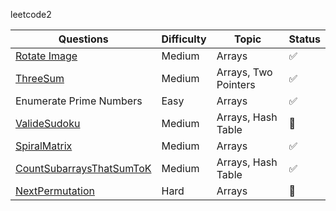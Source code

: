 leetcode2

Questions | Difficulty | Topic | Status
--- | --- | --- | --- |
[Rotate Image](https://leetcode.com/problems/rotate-image/) | Medium | Arrays | :white_check_mark:
[ThreeSum](https://leetcode.com/problems/3sum/) | Medium | Arrays, Two Pointers | :white_check_mark:
Enumerate Prime Numbers | Easy | Arrays | :white_check_mark:
[ValideSudoku](https://leetcode.com/problems/valid-sudoku/) | Medium | Arrays, Hash Table | :black_square_button:
[SpiralMatrix](https://leetcode.com/problems/spiral-matrix/) | Medium | Arrays | :white_check_mark:
[CountSubarraysThatSumToK](https://leetcode.com/problems/subarray-sum-equals-k/) | Medium | Arrays, Hash Table | :white_check_mark:
[NextPermutation](https://leetcode.com/problems/next-permutation/) | Hard | Arrays | :black_square_button:

